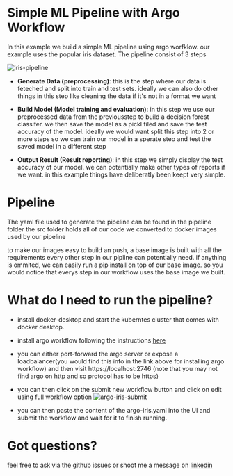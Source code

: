 # Simple ML Pipeline with Argo Workflow

In this example we build a simple ML pipeline using argo worfklow.
our example uses the popular iris dataset. The pipeline consist of 3 steps

![iris-pipeline](https://user-images.githubusercontent.com/47831972/136802902-3133fa17-570e-4aaf-834d-00e9cdd157fd.PNG)

- <b>Generate Data (preprocessing)</b>: this is the step where our data is feteched and split into train and test sets. ideally we can also do other things in this step like cleaning the data if it's not in a format we want

- <b>Build Model (Model training and evaluation)</b>: in this step we use our preprocessed data from the previousstep to build a decision forest classifer. we then save the model as a pickl filed and save the test accuracy of the model. ideally we would want split this step into 2 or more steps so we can train our model in a sperate step and test the saved model in a different step

- <b>Output Result (Result reporting)</b>: in this step we simply display the test accuracy of our model. we can potentially make other types of reports if we want. in this example things have deliberatly been keept very simple.

# Pipeline

The yaml file used to generate the pipeline can be found in the pipeline folder
the src folder holds all of our code we converted to docker images used by our pipeline

to make our images easy to build an push, a base image is built with all the requirements every other step in our pipline can potentially need. if anything is ommited, we can easily run a pip install on top of our base image. so you would notice that everys step in our workflow uses the base image we built.

# What do I need to run the pipeline?

- install docker-desktop and start the kuberntes cluster that comes with docker desktop.

- install argo workflow following the instructions [here](https://argoproj.github.io/argo-workflows/quick-start/)

- you can either port-forward the argo server or expose a loadbalancer(you would find this info in the link above for installing argo workflow) and then visit https://localhost:2746 (note that you may not find argo on http and so protocol has to be https)

- you can then click on the submit new workflow button and click on edit using full workflow option ![argo-iris-submit](https://user-images.githubusercontent.com/47831972/136803556-14e816bb-12b5-42c1-8b8a-ed3352f7299c.PNG)

- you can then paste the content of the argo-iris.yaml into the UI and submit the workflow and wait for it to finish running.

# Got questions?

feel free to ask via the github issues or shoot me a message on [linkedin](https://www.linkedin.com/in/emmanuel-ogunwede-665404126/)

